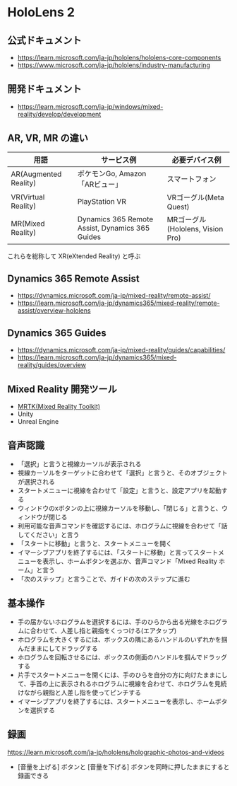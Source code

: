 # HoloLens 2

## 公式ドキュメント

- <https://learn.microsoft.com/ja-jp/hololens/hololens-core-components>
- <https://www.microsoft.com/ja-jp/hololens/industry-manufacturing>

## 開発ドキュメント

- <https://learn.microsoft.com/ja-jp/windows/mixed-reality/develop/development>

## AR, VR, MR の違い

| 用語                  | サービス例                                      | 必要デバイス例                   |
| --------------------- | ----------------------------------------------- | -------------------------------- |
| AR(Augmented Reality) | ポケモンGo, Amazon「ARビュー」                  | スマートフォン                   |
| VR(Virtual Reality)   | PlayStation VR                                  | VRゴーグル(Meta Quest)           |
| MR(Mixed Reality)     | Dynamics 365 Remote Assist, Dynamics 365 Guides | MRゴーグル(Hololens, Vision Pro) |

これらを総称して XR(eXtended Reality) と呼ぶ

## Dynamics 365 Remote Assist

- <https://dynamics.microsoft.com/ja-jp/mixed-reality/remote-assist/>
- <https://learn.microsoft.com/ja-jp/dynamics365/mixed-reality/remote-assist/overview-hololens>

## Dynamics 365 Guides

- <https://dynamics.microsoft.com/ja-jp/mixed-reality/guides/capabilities/>
- <https://learn.microsoft.com/ja-jp/dynamics365/mixed-reality/guides/overview>

## Mixed Reality 開発ツール

- [MRTK(Mixed Reality Toolkit)](https://learn.microsoft.com/ja-jp/windows/mixed-reality)
- Unity
- Unreal Engine

## 音声認識

- 「選択」と言うと視線カーソルが表示される
- 視線カーソルをターゲットに合わせて「選択」と言うと、そのオブジェクトが選択される
- スタートメニューに視線を合わせて「設定」と言うと、設定アプリを起動する
- ウィンドウのxボタンの上に視線カーソルを移動し、「閉じる」と言うと、ウィンドウが閉じる
- 利用可能な音声コマンドを確認するには、ホログラムに視線を合わせて「話してください」と言う
- 「スタートに移動」と言うと、スタートメニューを開く
- イマーシブアプリを終了するには、「スタートに移動」と言ってスタートメニューを表示し、ホームボタンを選ぶか、音声コマンド「Mixed Reality ホーム」と言う
- 「次のステップ」と言うことで、ガイドの次のステップに進む
  
## 基本操作

- 手の届かないホログラムを選択するには、手のひらから出る光線をホログラムに合わせて、人差し指と親指をくっつける(エアタップ)
- ホログラムを大きくするには、ボックスの隅にあるハンドルのいずれかを掴んだままにしてドラッグする
- ホログラムを回転させるには、ボックスの側面のハンドルを掴んでドラッグする
- 片手でスタートメニューを開くには、手のひらを自分の方に向けたままにして、手首の上に表示されるホログラムに視線を合わせて、ホログラムを見続けながら親指と人差し指を使ってピンチする
- イマーシブアプリを終了するには、スタートメニューを表示し、ホームボタンを選択する

## 録画

<https://learn.microsoft.com/ja-jp/hololens/holographic-photos-and-videos>

- [音量を上げる] ボタンと [音量を下げる] ボタンを同時に押したままにすると録画できる
